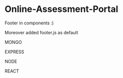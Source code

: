 # Online-Assessment-Portal

Footer in components :)

Moreover added footer.js as default

MONGO

EXPRESS

NODE

REACT
